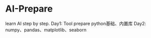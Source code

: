 # AI-Prepare
learn AI step by step.
Day1:
Tool prepare
python基础、内置库
Day2:
numpy、pandas、matplotlib、seaborn

